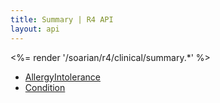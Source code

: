 ```yaml
---
title: Summary | R4 API
layout: api
---
```


<%= render '/soarian/r4/clinical/summary.*' %>

* [AllergyIntolerance](../summary/allergy-intolerance)
* [Condition](../summary/condition)



